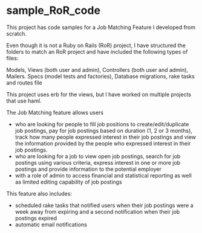 # sample_RoR_code
This project has code samples for a Job Matching Feature I developed from scratch.

Even though it is not a Ruby on Rails (RoR) project, I have structured the folders to match an RoR project and have included
the following types of files:

Models, Views (both user and admin), Controllers (both user and admin), Mailers. Specs (model tests and factories),
Database migrations, rake tasks and routes file

This project uses erb for the views, but I have worked on multiple projects that use haml.

The Job Matching feature allows users
- who are looking for people to fill job positions to create/edit/duplicate job postings, pay for job postings based on duration
(1, 2 or 3 months), track how many people expressed interest in their job postings and view the information provided by the people
who expressed interest in their job postings.
- who are looking for a job to view open job postings, search for job postings using various criteria, express interest in one or
more job postings and provide information to the potential employer
- with a role of admin to access financial and statistical reporting as well as limited editing capability of job postings

This feature also includes:
- scheduled rake tasks that notified users when their job postings were a week away from expiring and a second notification when
their job postings expired
- automatic email notifications


